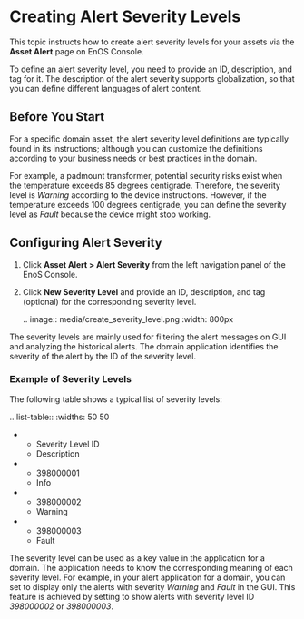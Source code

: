 # Creating Alert Severity Levels

This topic instructs how to create alert severity levels for your assets via the **Asset Alert** page on EnOS Console.

To define an alert severity level, you need to provide an ID, description, and tag for it. The description of the alert severity supports globalization, so that you can define different languages of alert content.

## Before You Start

For a specific domain asset, the alert severity level definitions are typically found in its instructions; although you can customize the definitions according to your business needs or best practices in the domain.

For example, a padmount transformer, potential security risks exist when the temperature exceeds 85 degrees centigrade. Therefore, the severity level is *Warning* according to the device instructions. However, if the temperature exceeds 100 degrees centigrade, you can define the severity level as *Fault* because the device might stop working.

## Configuring Alert Severity

1. Click **Asset Alert > Alert Severity** from the left navigation panel of the EnoS Console.

2. Click **New Severity Level** and provide an ID, description, and tag (optional) for the corresponding severity level.

   .. image:: media/create_severity_level.png
      :width: 800px

The severity levels are mainly used for filtering the alert messages on GUI and analyzing the historical alerts. The domain application identifies the severity of the alert by the ID of the severity level.

### Example of Severity Levels

The following table shows a typical list of severity levels:

.. list-table::
   :widths: 50 50

   * - Severity Level ID
     - Description
   * - 398000001
     - Info
   * - 398000002
     - Warning
   * - 398000003
     - Fault

The severity level can be used as a key value in the application for a domain. The application needs to know the corresponding meaning of each severity level. For example, in your alert application for a domain, you can set to display only the alerts with severity _Warning_ and _Fault_ in the GUI. This feature is achieved by setting to show alerts with severity level ID _398000002_ or _398000003_.
